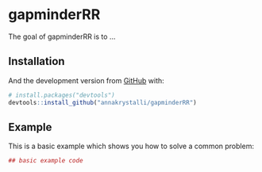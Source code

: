# gapminderRR

The goal of gapminderRR is to ...

## Installation

And the development version from [GitHub](https://github.com/) with:

``` r
# install.packages("devtools")
devtools::install_github("annakrystalli/gapminderRR")
```
## Example

This is a basic example which shows you how to solve a common problem:

``` r
## basic example code
```

